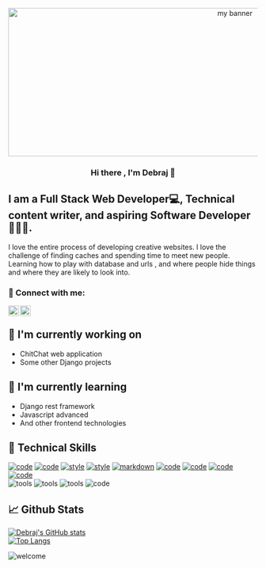 

<!--
**krishna-vasudev/krishna-vasudev** is a ✨ _special_ ✨ repository because its `README.md` (this file) appears on your GitHub profile.

Here are some ideas to get you started:

- 🔭 I’m currently working on ...
- 🌱 I’m currently learning ...
- 👯 I’m looking to collaborate on ...
- 🤔 I’m looking for help with ...
- 💬 Ask me about ...
- 📫 How to reach me: ...
- 😄 Pronouns: ...
- ⚡ Fun fact: ...
-->
<p align="center">
<img src="https://user-images.githubusercontent.com/69663512/130028349-ad64633f-0e95-4759-9816-7d7f060c9261.jpg" alt="my banner" height="300" width="900"> <br>
  <h3 align="center"> Hi there , I'm Debraj 👋 </h3>
</p>
<p align="center">
  <h2>I am a Full Stack Web Developer💻, Technical content writer, and aspiring Software Developer👨🏽‍💻.</h2>
  I love the entire process of developing creative websites. I love the challenge of finding caches and spending time to meet new people. Learning how to play with database and urls , and where people hide things and where they are likely to look into.<br>
</p>
<h3> 🤝 Connect with me:</h3>

<a href="www.linkedin.com/in/debraj-bhal-7597861b2"><img align="left" src="https://raw.githubusercontent.com/yushi1007/yushi1007/main/images/linkedin.svg" alt="Debraj Bhal | LinkedIn" width="21px"/></a>
  
  <a href="https://instagram.com/debrajbhal?utm_medium=copy_link
"><img align="left" src="https://raw.githubusercontent.com/yushi1007/yushi1007/main/images/instagram.svg" alt="Debraj Bhal | Instagram" width="21px"/></a><br>

## 🔭 I'm currently working on
- ChitChat web application
- Some other Django projects
## 🌱 I'm currently learning
- Django rest framework
- Javascript advanced
- And other frontend technologies
## 💼 Technical Skills
<a href="https://www.djangoproject.com"><img src="https://img.shields.io/badge/code-django-green?labelColor=grey&style=flat&link=https://www.djangoproject.com" alt="code" /></a>
<a href="https://www.javascript.com"><img src="https://img.shields.io/badge/code-javascript-yellow?labelColor=grey&style=flat&link=https://www.javascript.com" alt="code" /></a>
<a href="https://developer.mozilla.org/en-US/docs/Web/CSS"><img src="https://img.shields.io/badge/style-css-pink?labelColor=grey&style=flat&link=https://developer.mozilla.org/en-US/docs/Web/CSS" alt="style" /></a>
<a href="https://getbootstrap.com"><img src="https://img.shields.io/badge/style-bootstrap-violet?labelColor=grey&style=flat&link=https://getbootstrap.com" alt="style" /></a>
<a href="https://html.com"><img src="https://img.shields.io/badge/markdown-html-orange?labelColor=grey&style=flat&link=https://html.com" alt="markdown" /></a>
<a href="https://www.python.org"><img src="https://img.shields.io/badge/code-python-blue?labelColor=grey&style=flat&link=https://www.python.org" alt="code" /></a>
<a href="https://julialang.org"><img src="https://img.shields.io/badge/code-julia-indigo?labelColor=grey&style=flat&link=https://julialang.org" alt="code" /></a>
<a href="https://docs.microsoft.com/en-us/cpp/"><img src="https://img.shields.io/badge/code-c/c++-red?labelColor=grey&style=flat&link=https://docs.microsoft.com/en-us/cpp/" alt="code" /></a>
<a href="https://opencv.org"><img src="https://img.shields.io/badge/code-opencv-yellow?labelColor=grey&style=flat&link=https://opencv.org" alt="code" /></a><br>
<img src="https://img.shields.io/badge/tools-heroku-indigo?labelColor=grey&style=flat" alt="tools" />
<img src="https://img.shields.io/badge/tools-git-orange?labelColor=grey&style=flat" alt="tools" />
<img src="https://img.shields.io/badge/tools-github-black?labelColor=grey&style=flat" alt="tools" />
<img src="https://img.shields.io/badge/code-mysql-blue?labelColor=grey&style=flat" alt="code" />
## 📈 Github Stats
[![Debraj's GitHub stats](https://github-readme-stats.vercel.app/api?username=krishna-vasudev&count_private=true&show_icons=true&theme=radical)](https://github.com/krishna-vasudev/github-readme-stats)<br>
[![Top Langs](https://github-readme-stats.vercel.app/api/top-langs/?username=krishna-vasudev&hide=HTML&langs_count=8&layout=compact)](https://github.com/krishna-vasudev/github-readme-stats)<br>
<!--
[![Debraj's wakatime stats](https://github-readme-stats.vercel.app/api/wakatime?username=krishna_vasudev&layout=compact)](https://github.com/krishna-vasudev/github-readme-stats)
-->
<img src="https://img.shields.io/badge/welcome-visitors-blue?labelColor=green&style=flat" alt="welcome" />

